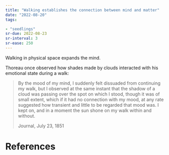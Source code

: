 ```yaml
---
title: "Walking establishes the connection between mind and matter"
date: "2022-08-20"
tags:

- "seedlings"
sr-due: 2022-08-23
sr-interval: 3
sr-ease: 250
---
```


Walking in physical space expands the mind.

Thoreau once observed how shades made by clouds interacted with his emotional state during a walk:

> By the mood of my mind, I suddenly felt dissuaded from continuing my walk, but I observed at the same instant that the shadow of a cloud was passing over the spot on which I stood, though it was of small extent, which if it had no connection with my mood, at any rate suggested how transient and little to be regarded that mood was. I kept on, and in a moment the sun shone on my walk within and without.
> 
> Journal, July 23, 1851

# References